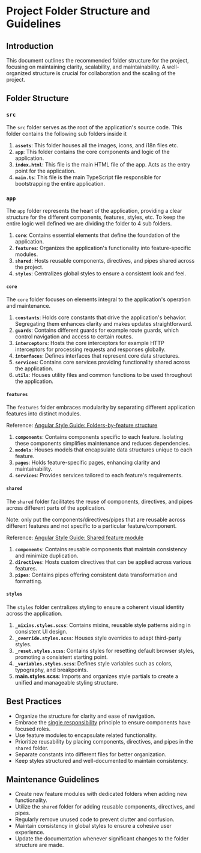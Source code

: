 # Project Folder Structure and Guidelines

## Introduction

This document outlines the recommended folder structure for the project, focusing on maintaining clarity, scalability, and maintainability. A well-organized structure is crucial for collaboration and the scaling of the project.

## Folder Structure

### `src`

The `src` folder serves as the root of the application's source code. This folder contains the following sub folders inside it

1. **`assets`**: This folder houses all the images, icons, and i18n files etc.
2. **`app`**: This folder contains the core components and logic of the application.
3. **`index.html`**: This file is the main HTML file of the app. Acts as the entry point for the application.
4. **`main.ts`**: This file is the main TypeScript file responsible for bootstrapping the entire application.

### `app`

The `app` folder represents the heart of the application, providing a clear structure for the different components, features, styles, etc. To keep the entire logic well defined we are dividing the folder to 4 sub folders.

1. **`core`**: Contains essential elements that define the foundation of the application.
2. **`features`**: Organizes the application's functionality into feature-specific modules.
3. **`shared`**: Hosts reusable components, directives, and pipes shared across the project.
4. **`styles`**: Centralizes global styles to ensure a consistent look and feel.

#### `core`

The `core` folder focuses on elements integral to the application's operation and maintenance.

1. **`constants`**: Holds core constants that drive the application's behavior. Segregating them enhances clarity and makes updates straightforward.
2. **`guards`**: Contains different guards for example route guards, which control navigation and access to certain routes.
3. **`interceptors`**: Hosts the core interceptors for example HTTP interceptors for processing requests and responses globally.
4. **`interfaces`**: Defines interfaces that represent core data structures.
5. **`services`**: Contains core services providing functionality shared across the application.
6. **`utils`**: Houses utility files and common functions to be used throughout the application.

#### `features`

The `features` folder embraces modularity by separating different application features into distinct modules.

Reference: [Angular Style Guide: Folders-by-feature structure](https://angular.io/guide/styleguide#folders-by-feature-structure)

1. **`components`**: Contains components specific to each feature. Isolating these components simplifies maintenance and reduces dependencies.
2. **`models`**: Houses models that encapsulate data structures unique to each feature.
3. **`pages`**: Holds feature-specific pages, enhancing clarity and maintainability.
4. **`services`**: Provides services tailored to each feature's requirements.

#### `shared`

The `shared` folder facilitates the reuse of components, directives, and pipes across different parts of the application.

Note: only put the components/directives/pipes that are reusable across different features and not specific to a particular feature/component.

Reference: [Angular Style Guide: Shared feature module](https://angular.io/guide/styleguide#shared-feature-module)

1. **`components`**: Contains reusable components that maintain consistency and minimize duplication.
2. **`directives`**: Hosts custom directives that can be applied across various features.
3. **`pipes`**: Contains pipes offering consistent data transformation and formatting.

#### `styles`

The `styles` folder centralizes styling to ensure a coherent visual identity across the application.

1. **`_mixins.styles.scss`**: Contains mixins, reusable style patterns aiding in consistent UI design.
2. **`_override.styles.scss`**: Houses style overrides to adapt third-party styles.
3. **`_reset.styles.scss`**: Contains styles for resetting default browser styles, promoting a consistent starting point.
4. **`_variables.styles.scss`**: Defines style variables such as colors, typography, and breakpoints.
5. **main.styles.scss**: Imports and organizes style partials to create a unified and manageable styling structure.

## Best Practices

- Organize the structure for clarity and ease of navigation.
- Embrace the [single responsibility](https://angular.io/guide/styleguide#single-responsibility) principle to ensure components have focused roles.
- Use feature modules to encapsulate related functionality.
- Prioritize reusability by placing components, directives, and pipes in the `shared` folder.
- Separate constants into different files for better organization.
- Keep styles structured and well-documented to maintain consistency.

## Maintenance Guidelines

- Create new feature modules with dedicated folders when adding new functionality.
- Utilize the `shared` folder for adding reusable components, directives, and pipes.
- Regularly remove unused code to prevent clutter and confusion.
- Maintain consistency in global styles to ensure a cohesive user experience.
- Update the documentation whenever significant changes to the folder structure are made.
